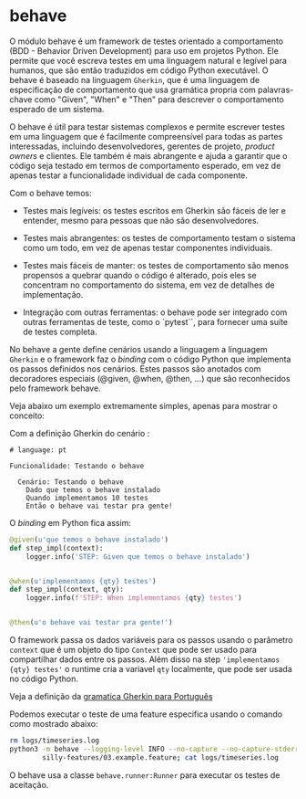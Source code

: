 # behave

O módulo behave é um framework de testes orientado a comportamento (BDD - Behavior Driven Development) para uso em projetos Python. Ele permite que você escreva testes em uma linguagem natural e legível para humanos, que são então traduzidos em código Python executável. O behave é baseado na linguagem `Gherkin`, que é uma linguagem de especificação de comportamento que usa gramática propria com palavras-chave como "Given", "When" e "Then" para descrever o comportamento esperado de um sistema.

O behave é útil para testar sistemas complexos e permite escrever testes em uma linguagem que é facilmente compreensível para todas as partes interessadas, incluindo desenvolvedores, gerentes de projeto, _product owners_ e clientes. Ele também é mais abrangente e ajuda a garantir que o código seja testado em termos de comportamento esperado, em vez de apenas testar a funcionalidade individual de cada componente.

Com o behave temos:

- Testes mais legíveis: os testes escritos em Gherkin são fáceis de ler e entender, mesmo para pessoas que não são desenvolvedores.

- Testes mais abrangentes: os testes de comportamento testam o sistema como um todo, em vez de apenas testar componentes individuais.

- Testes mais fáceis de manter: os testes de comportamento são menos propensos a quebrar quando o código é alterado, pois eles se concentram no comportamento do sistema, em vez de detalhes de implementação.

- Integração com outras ferramentas: o behave pode ser integrado com outras ferramentas de teste, como o `pytest``, para fornecer uma suíte de testes completa.

No behave a gente define cenários usando a linguagem a linguagem `Gherkin` e o framework faz o _binding_ com o código Python que implementa os passos definidos nos cenários. Estes passos são anotados com decoradores especiais (@given, @when, @then, ...) que são reconhecidos pelo framework behave.

Veja abaixo um exemplo extremamente simples, apenas para mostrar o conceito:

Com a definição Gherkin do cenário :

```gherkin
# language: pt

Funcionalidade: Testando o behave

  Cenário: Testando o behave
    Dado que temos o behave instalado
    Quando implementamos 10 testes
    Então o behave vai testar pra gente!
```

O _binding_ em Python fica assim:

```python
@given(u'que temos o behave instalado')
def step_impl(context):
    logger.info('STEP: Given que temos o behave instalado')


@when(u'implementamos {qty} testes')
def step_impl(context, qty):
    logger.info(f'STEP: When implementamos {qty} testes')


@then(u'o behave vai testar pra gente!')
```

O framework passa os dados variáveis para os passos usando o parâmetro `context` que é um objeto do tipo `Context` que pode ser usado para compartilhar dados entre os passos. Além disso na step `'implementamos {qty} testes'` o runtime cria a variavel `qty` localmente, que pode ser usada no código Python.

Veja a definição da [gramatica Gherkin para Português](https://github.com/cucumber/gherkin/blob/main/gherkin-languages.json#L2698)

Podemos executar o teste de uma feature especifica usando o comando como mostrado abaixo:

```bash
rm logs/timeseries.log
python3 -m behave --logging-level INFO --no-capture --no-capture-stderr --no-skipped \
        silly-features/03.example.feature; cat logs/timeseries.log
```

O behave usa a classe `behave.runner:Runner` para executar os testes de aceitação.
